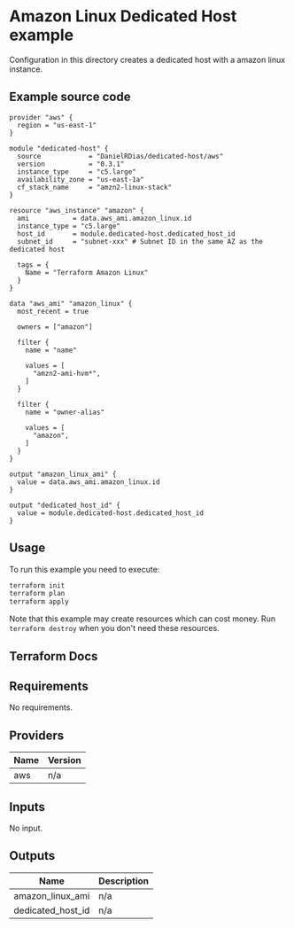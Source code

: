 # Amazon Linux Dedicated Host example

Configuration in this directory creates a dedicated host with a amazon linux instance.

## Example source code

``` hcl
provider "aws" {
  region = "us-east-1"
}

module "dedicated-host" {
  source            = "DanielRDias/dedicated-host/aws"
  version           = "0.3.1"
  instance_type     = "c5.large"
  availability_zone = "us-east-1a"
  cf_stack_name     = "amzn2-linux-stack"
}

resource "aws_instance" "amazon" {
  ami           = data.aws_ami.amazon_linux.id
  instance_type = "c5.large"
  host_id       = module.dedicated-host.dedicated_host_id
  subnet_id     = "subnet-xxx" # Subnet ID in the same AZ as the dedicated host

  tags = {
    Name = "Terraform Amazon Linux"
  }
}

data "aws_ami" "amazon_linux" {
  most_recent = true

  owners = ["amazon"]

  filter {
    name = "name"

    values = [
      "amzn2-ami-hvm*",
    ]
  }

  filter {
    name = "owner-alias"

    values = [
      "amazon",
    ]
  }
}

output "amazon_linux_ami" {
  value = data.aws_ami.amazon_linux.id
}

output "dedicated_host_id" {
  value = module.dedicated-host.dedicated_host_id
}

```

## Usage

To run this example you need to execute:

```bash
terraform init
terraform plan
terraform apply
```

Note that this example may create resources which can cost money. Run `terraform destroy` when you don't need these resources.

## Terraform Docs

<!-- BEGINNING OF PRE-COMMIT-TERRAFORM DOCS HOOK -->
## Requirements

No requirements.

## Providers

| Name | Version |
|------|---------|
| aws | n/a |

## Inputs

No input.

## Outputs

| Name | Description |
|------|-------------|
| amazon\_linux\_ami | n/a |
| dedicated\_host\_id | n/a |
<!-- END OF PRE-COMMIT-TERRAFORM DOCS HOOK -->

